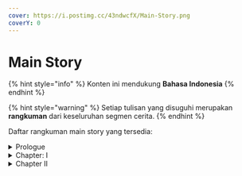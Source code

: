```yaml
---
cover: https://i.postimg.cc/43ndwcfX/Main-Story.png
coverY: 0
---
```


# Main Story

{% hint style="info" %}
Konten ini mendukung **Bahasa Indonesia**
{% endhint %}

{% hint style="warning" %}
Setiap tulisan yang disuguhi merupakan **rangkuman** dari keseluruhan segmen cerita.
{% endhint %}

Daftar rangkuman main story yang tersedia:

<details>

<summary>Prologue</summary>

* [utterance-of-marvels-i.md](prologue/utterance-of-marvels-i.md "mention")
* [utterance-of-marvels-ii.md](prologue/utterance-of-marvels-ii.md "mention")

</details>

<details>

<summary>Chapter: I</summary>

* [act-1.md](chapter-1/act-1.md "mention")
* [act-2.md](chapter-1/act-2.md "mention")
* [act-3.md](chapter-1/act-3.md "mention")
* Act IV: Clashing Blades
* Act V: Rewinding Raindrops
* Act VI: Grand Warstorm
* Interlude: A New Companion
* Act VII: Thaw of Eons
* Act VIII: To the Shore's End

</details>

<details>

<summary>Chapter II</summary>

* [prologue.md](chapter-2/prologue.md "mention")
* [act-1.md](chapter-2/act-1.md "mention")
* [act-2.md](chapter-2/act-2.md "mention")
* [act-3.md](chapter-2/act-3.md "mention")

- [act-4.md](chapter-2/act-4.md "mention")
- [act-5.md](chapter-2/act-5.md "mention")
- [act-6.md](chapter-2/act-6.md "mention")

</details>

